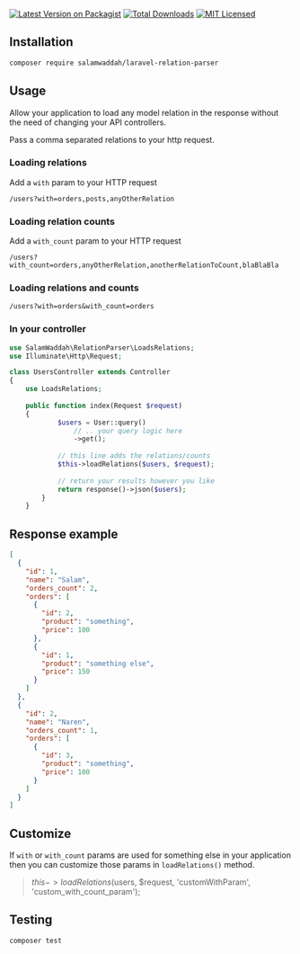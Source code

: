 [![Latest Version on Packagist](https://img.shields.io/packagist/v/salamwaddah/laravel-relation-parser.svg?style=flat-square)](https://packagist.org/packages/salamwaddah/laravel-relation-parser)
[![Total Downloads](https://img.shields.io/packagist/dt/salamwaddah/laravel-relation-parser.svg?style=flat-square)](https://packagist.org/packages/salamwaddah/laravel-relation-parser)
[![MIT Licensed](https://img.shields.io/badge/license-MIT-brightgreen.svg?style=flat-square)](LICENSE.md)

## Installation

```bash
composer require salamwaddah/laravel-relation-parser
```

## Usage

Allow your application to load any model relation in the response without the need of changing your API controllers.

Pass a comma separated relations to your http request.

### Loading relations

Add a `with` param to your HTTP request

`/users?with=orders,posts,anyOtherRelation`

### Loading relation counts

Add a `with_count` param to your HTTP request

`/users?with_count=orders,anyOtherRelation,anotherRelationToCount,blaBlaBla`

### Loading relations and counts

`/users?with=orders&with_count=orders`

### In your controller

```php
use SalamWaddah\RelationParser\LoadsRelations;
use Illuminate\Http\Request;

class UsersController extends Controller
{
    use LoadsRelations;
    
    public function index(Request $request)
    {
            $users = User::query()
                // .. your query logic here
                ->get();
    
            // this line adds the relations/counts
            $this->loadRelations($users, $request);
    
            // return your results however you like
            return response()->json($users);
        }
    }
```

## Response example

```json
[
  {
    "id": 1,
    "name": "Salam",
    "orders_count": 2,
    "orders": [
      {
        "id": 2,
        "product": "something",
        "price": 100
      },
      {
        "id": 1,
        "product": "something else",
        "price": 150
      }
    ]
  },
  {
    "id": 2,
    "name": "Naren",
    "orders_count": 1,
    "orders": [
      {
        "id": 3,
        "product": "something",
        "price": 100
      }
    ]
  }
]
```

## Customize

If `with` or `with_count` params are used for something else in your application then you can customize those params
in `loadRelations()` method.
> $this->loadRelations($users, $request, 'customWithParam', 'custom_with_count_param');

## Testing

```bash
composer test
```
